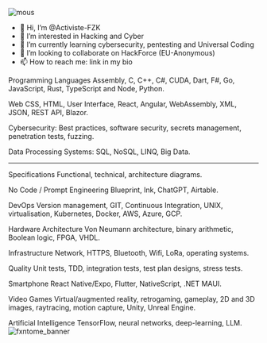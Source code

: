 ![mous](https://github.com/Activiste-FZK/Activiste-FZK/assets/148342202/8cbd35b2-8e01-45f5-b3cc-f1f5907251b6)
- 👋 Hi, I’m @Activiste-FZK
- 👀 I’m interested in Hacking and Cyber
- 🌱 I’m currently learning cybersecurity, pentesting and Universal Coding
- 💞️ I’m looking to collaborate on HackForce (EU-Anonymous)
- 📫 How to reach me: link in my bio

Programming Languages
Assembly, C, C++, C#, CUDA, Dart, F#, Go, JavaScript, Rust, TypeScript and Node, Python.

Web
CSS, HTML, User Interface, React, Angular, WebAssembly, XML, JSON, REST API, Blazor.

Cybersecurity:
Best practices, software security, secrets management, penetration tests, fuzzing.

Data Processing Systems:
SQL, NoSQL, LINQ, Big Data.

-----------------------------------------------------------------------------------------

Specifications
Functional, technical, architecture diagrams.

No Code / Prompt Engineering
Blueprint, Ink, ChatGPT, Airtable.

DevOps
Version management, GIT, Continuous Integration, UNIX, virtualisation, Kubernetes, Docker, AWS, Azure, GCP.

Hardware Architecture
Von Neumann architecture, binary arithmetic, Boolean logic, FPGA, VHDL.

Infrastructure
Network, HTTPS, Bluetooth, Wifi, LoRa, operating systems.

Quality
Unit tests, TDD, integration tests, test plan designs, stress tests.

Smartphone
React Native/Expo, Flutter, NativeScript, .NET MAUI.

Video Games
Virtual/augmented reality, retrogaming, gameplay, 2D and 3D images, raytracing, motion capture, Unity, Unreal Engine.

Artificial Intelligence
TensorFlow, neural networks, deep-learning, LLM.
![fxntome_banner](https://github.com/Activiste-FZK/Activiste-FZK/assets/148342202/ae01e48e-4067-4375-becc-8b9bc5cfbfb1)
